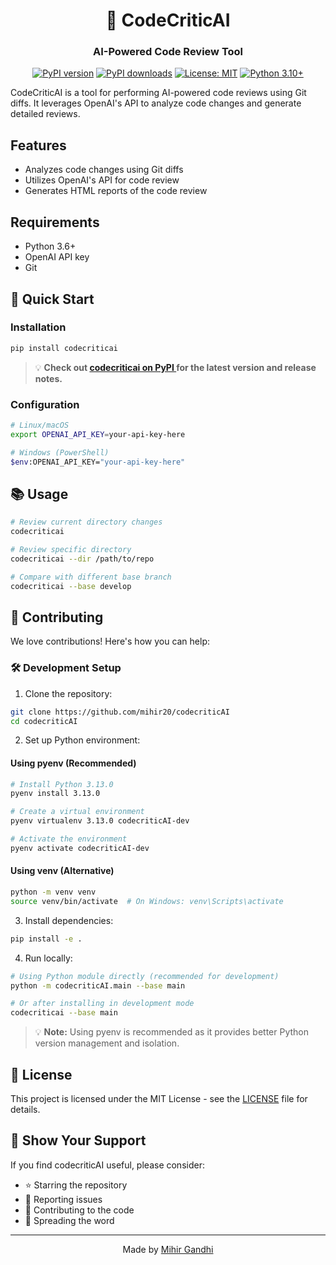 <div align="center">

# 🚀 CodeCriticAI

### AI-Powered Code Review Tool

[![PyPI version](https://img.shields.io/pypi/v/codecriticai)](https://pypi.org/project/codecriticai/)
[![PyPI downloads](https://img.shields.io/pypi/dm/codecriticai)](https://pypistats.org/packages/codecriticai)
[![License: MIT](https://img.shields.io/badge/License-MIT-yellow.svg)](https://opensource.org/licenses/MIT)
[![Python 3.10+](https://img.shields.io/badge/python-3.10+-blue.svg)](https://www.python.org/downloads/)

</div>

CodeCriticAI is a tool for performing AI-powered code reviews using Git diffs. It leverages OpenAI's API to analyze code changes and generate detailed reviews.

## Features

- Analyzes code changes using Git diffs
- Utilizes OpenAI's API for code review
- Generates HTML reports of the code review

## Requirements

- Python 3.6+
- OpenAI API key
- Git

## 🚀 Quick Start

### Installation

```bash
pip install codecriticai
```

> 💡 **Check out [codecriticai on PyPI ](https://pypi.org/project/codecriticai/) for the latest version and release notes.**

### Configuration

```bash
# Linux/macOS
export OPENAI_API_KEY=your-api-key-here

# Windows (PowerShell)
$env:OPENAI_API_KEY="your-api-key-here"
```

## 📚 Usage

```bash
# Review current directory changes
codecriticai

# Review specific directory
codecriticai --dir /path/to/repo

# Compare with different base branch
codecriticai --base develop
```

## 🤝 Contributing

We love contributions! Here's how you can help:

### 🛠️ Development Setup

1. Clone the repository:
```bash
git clone https://github.com/mihir20/codecriticAI
cd codecriticAI
```

2. Set up Python environment:

#### Using pyenv (Recommended)
```bash
# Install Python 3.13.0
pyenv install 3.13.0

# Create a virtual environment
pyenv virtualenv 3.13.0 codecriticAI-dev

# Activate the environment
pyenv activate codecriticAI-dev
```

#### Using venv (Alternative)
```bash
python -m venv venv
source venv/bin/activate  # On Windows: venv\Scripts\activate
```

3. Install dependencies:
```bash
pip install -e .
```

4. Run locally:
```bash
# Using Python module directly (recommended for development)
python -m codecriticAI.main --base main

# Or after installing in development mode
codecriticai --base main
```

> 💡 **Note:** Using pyenv is recommended as it provides better Python version management and isolation.

## 📝 License

This project is licensed under the MIT License - see the [LICENSE](LICENSE) file for details.

## 🌟 Show Your Support

If you find codecriticAI useful, please consider:
- ⭐ Starring the repository
- 🐛 Reporting issues
- 🤝 Contributing to the code
- 📢 Spreading the word

---

<div align="center">
Made by <a href="https://github.com/mihir20">Mihir Gandhi</a>
</div>
